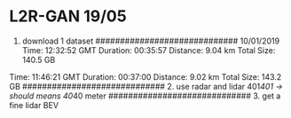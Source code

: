 # L2R-GAN 19/05
1. download 1 dataset 
#############################
10/01/2019
Time: 12:32:52 GMT
Duration: 00:35:57
Distance: 9.04 km
Total Size: 140.5 GB

Time: 11:46:21 GMT
Duration: 00:37:00
Distance: 9.02 km
Total Size: 143.2 GB
#############################
2. use radar and lidar 401*401 -> should means 40*40 meter 
#############################
3. get a fine lidar BEV
